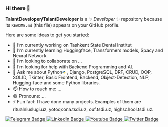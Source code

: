 ### Hi there 👋


**TalantDeveloper/TalantDeveloper** is a ✨ _Developer_ ✨ repository because its `README.md` (this file) appears on your GitHub profile.

Here are some ideas to get you started:

- 🔭 I’m currently working on Tashkent State Dental Institut
- 🌱 I’m currently learning Huggingface, Transformers models, Spacy and Neural Network.
- 👯 I’m looking to collaborate on ...
- 🤔 I’m looking for help with Backend Programming and AI.
- 💬 Ask me about Python<img src="https://github.com/devicons/devicon/blob/master/icons/python/python-original.svg" alt="Telegram Badge" width='10' /> , Django, PostgreSQL, DRF, CRUD, OOP, SOLID, Tkinter, Basic Frontend, Backend, Object-Detection, NLP, Hugging-face and some Python libraries.
- 📫 How to reach me: ...
- 😄 Pronouns: ...
- ⚡ Fun fact: I have done many projects. Examples of them are ritualniuslugi.uz, yotoqxona.tsdi.uz, ouf.tsdi.uz, highschool.tsdi.uz.
<div id="badges">
  <a href="https://t.me/Talantbek001">
    <img src="https://img.shields.io/badge/Telegram-success?style=for-the-badge&logo=telegram&logoColor=white" alt="Telegram Badge"/>
  </a>
  <a href="your-linkedin-URL">
    <img src="https://img.shields.io/badge/LinkedIn-blue?style=for-the-badge&logo=linkedin&logoColor=white" alt="LinkedIn Badge"/>
  </a>
  <a href="your-youtube-URL">
    <img src="https://img.shields.io/badge/YouTube-red?style=for-the-badge&logo=youtube&logoColor=white" alt="Youtube Badge"/>
  </a>
  <a href="your-twitter-URL">
    <img src="https://img.shields.io/badge/Twitter-blue?style=for-the-badge&logo=twitter&logoColor=white" alt="Twitter Badge"/>
  </a>

  
</div>
